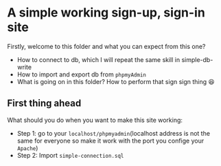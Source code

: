 # A simple working sign-up, sign-in site

Firstly, welcome to this folder and what you can expect from this one? 
* How to connect to db, which I will repeat the same skill in simple-db-write
* How to import and export db from `phpmyAdmin`
* What is going on in this folder? How to perform that sign sign thing :laughing:

## First thing ahead
What should you do when you want to make this site working: 
* Step 1: go to your `localhost/phpmyadmin`(localhost address is not the same for everyone so make it work with the port you confige your `Apache`)
* Step 2: Import `simple-connection.sql`


